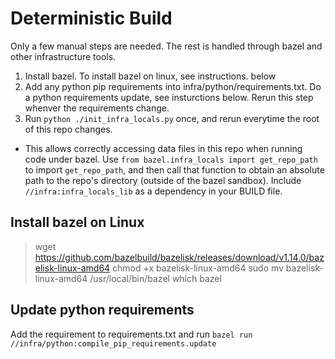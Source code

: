 # Deterministic Build

Only a few manual steps are needed. The rest is handled through bazel and other infrastructure tools.

1. Install bazel. To install bazel on linux, see instructions. below
2. Add any python pip requirements into infra/python/requirements.txt. Do a python requirements update, see insturctions below. Rerun this step whenver the requirements change.
3. Run `python ./init_infra_locals.py` once, and rerun everytime the root of this repo changes.
  - This allows correctly accessing data files in this repo when running code under bazel. Use `from bazel.infra_locals import get_repo_path` to import `get_repo_path`, and then call that function to obtain an absolute path to the repo's directory (outside of the bazel sandbox). Include `//infra:infra_locals_lib` as a dependency in your BUILD file.

## Install bazel on Linux

> wget https://github.com/bazelbuild/bazelisk/releases/download/v1.14.0/bazelisk-linux-amd64
> chmod +x bazelisk-linux-amd64
> sudo mv bazelisk-linux-amd64 /usr/local/bin/bazel
> which bazel

## Update python requirements
Add the requirement to requirements.txt and run `bazel run //infra/python:compile_pip_requirements.update` 

